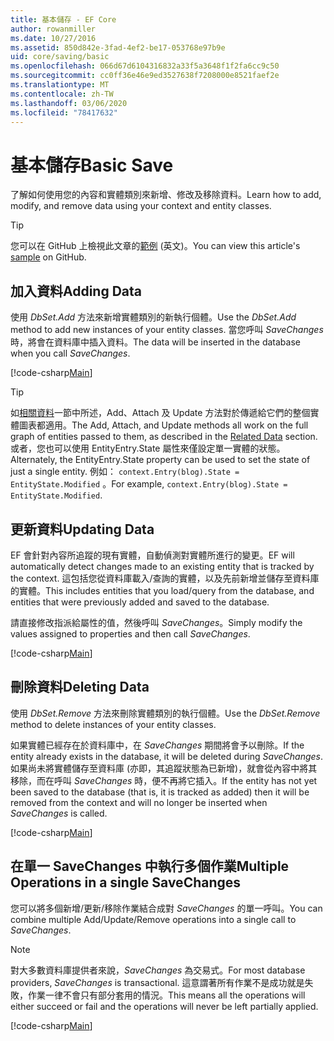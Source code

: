 ```yaml
---
title: 基本儲存 - EF Core
author: rowanmiller
ms.date: 10/27/2016
ms.assetid: 850d842e-3fad-4ef2-be17-053768e97b9e
uid: core/saving/basic
ms.openlocfilehash: 066d67d6104316832a33f5a3648f1f2fa6cc9c50
ms.sourcegitcommit: cc0ff36e46e9ed3527638f7208000e8521faef2e
ms.translationtype: MT
ms.contentlocale: zh-TW
ms.lasthandoff: 03/06/2020
ms.locfileid: "78417632"
---
```

# <a name="basic-save"></a><span data-ttu-id="f143a-102">基本儲存</span><span class="sxs-lookup"><span data-stu-id="f143a-102">Basic Save</span></span>

<span data-ttu-id="f143a-103">了解如何使用您的內容和實體類別來新增、修改及移除資料。</span><span class="sxs-lookup"><span data-stu-id="f143a-103">Learn how to add, modify, and remove data using your context and entity classes.</span></span>

> [!TIP]  
> <span data-ttu-id="f143a-104">您可以在 GitHub 上檢視此文章的[範例](https://github.com/dotnet/EntityFramework.Docs/tree/master/samples/core/Saving/Basics/) \(英文\)。</span><span class="sxs-lookup"><span data-stu-id="f143a-104">You can view this article's [sample](https://github.com/dotnet/EntityFramework.Docs/tree/master/samples/core/Saving/Basics/) on GitHub.</span></span>

## <a name="adding-data"></a><span data-ttu-id="f143a-105">加入資料</span><span class="sxs-lookup"><span data-stu-id="f143a-105">Adding Data</span></span>

<span data-ttu-id="f143a-106">使用 *DbSet.Add* 方法來新增實體類別的新執行個體。</span><span class="sxs-lookup"><span data-stu-id="f143a-106">Use the *DbSet.Add* method to add new instances of your entity classes.</span></span> <span data-ttu-id="f143a-107">當您呼叫 *SaveChanges*時，將會在資料庫中插入資料。</span><span class="sxs-lookup"><span data-stu-id="f143a-107">The data will be inserted in the database when you call *SaveChanges*.</span></span>

[!code-csharp[Main](../../../samples/core/Saving/Basics/Sample.cs#Add)]

> [!TIP]  
> <span data-ttu-id="f143a-108">如[相關資料](related-data.md)一節中所述，Add、Attach 及 Update 方法對於傳遞給它們的整個實體圖表都適用。</span><span class="sxs-lookup"><span data-stu-id="f143a-108">The Add, Attach, and Update methods all work on the full graph of entities passed to them, as described in the [Related Data](related-data.md) section.</span></span> <span data-ttu-id="f143a-109">或者，您也可以使用 EntityEntry.State 屬性來僅設定單一實體的狀態。</span><span class="sxs-lookup"><span data-stu-id="f143a-109">Alternately, the EntityEntry.State property can be used to set the state of just a single entity.</span></span> <span data-ttu-id="f143a-110">例如： `context.Entry(blog).State = EntityState.Modified` 。</span><span class="sxs-lookup"><span data-stu-id="f143a-110">For example, `context.Entry(blog).State = EntityState.Modified`.</span></span>

## <a name="updating-data"></a><span data-ttu-id="f143a-111">更新資料</span><span class="sxs-lookup"><span data-stu-id="f143a-111">Updating Data</span></span>

<span data-ttu-id="f143a-112">EF 會針對內容所追蹤的現有實體，自動偵測對實體所進行的變更。</span><span class="sxs-lookup"><span data-stu-id="f143a-112">EF will automatically detect changes made to an existing entity that is tracked by the context.</span></span> <span data-ttu-id="f143a-113">這包括您從資料庫載入/查詢的實體，以及先前新增並儲存至資料庫的實體。</span><span class="sxs-lookup"><span data-stu-id="f143a-113">This includes entities that you load/query from the database, and entities that were previously added and saved to the database.</span></span>

<span data-ttu-id="f143a-114">請直接修改指派給屬性的值，然後呼叫 *SaveChanges*。</span><span class="sxs-lookup"><span data-stu-id="f143a-114">Simply modify the values assigned to properties and then call *SaveChanges*.</span></span>

[!code-csharp[Main](../../../samples/core/Saving/Basics/Sample.cs#Update)]

## <a name="deleting-data"></a><span data-ttu-id="f143a-115">刪除資料</span><span class="sxs-lookup"><span data-stu-id="f143a-115">Deleting Data</span></span>

<span data-ttu-id="f143a-116">使用 *DbSet.Remove* 方法來刪除實體類別的執行個體。</span><span class="sxs-lookup"><span data-stu-id="f143a-116">Use the *DbSet.Remove* method to delete instances of your entity classes.</span></span>

<span data-ttu-id="f143a-117">如果實體已經存在於資料庫中，在 *SaveChanges* 期間將會予以刪除。</span><span class="sxs-lookup"><span data-stu-id="f143a-117">If the entity already exists in the database, it will be deleted during *SaveChanges*.</span></span> <span data-ttu-id="f143a-118">如果尚未將實體儲存至資料庫 (亦即，其追蹤狀態為已新增)，就會從內容中將其移除，而在呼叫 *SaveChanges* 時，便不再將它插入。</span><span class="sxs-lookup"><span data-stu-id="f143a-118">If the entity has not yet been saved to the database (that is, it is tracked as added) then it will be removed from the context and will no longer be inserted when *SaveChanges* is called.</span></span>

[!code-csharp[Main](../../../samples/core/Saving/Basics/Sample.cs#Remove)]

## <a name="multiple-operations-in-a-single-savechanges"></a><span data-ttu-id="f143a-119">在單一 SaveChanges 中執行多個作業</span><span class="sxs-lookup"><span data-stu-id="f143a-119">Multiple Operations in a single SaveChanges</span></span>

<span data-ttu-id="f143a-120">您可以將多個新增/更新/移除作業結合成對 *SaveChanges* 的單一呼叫。</span><span class="sxs-lookup"><span data-stu-id="f143a-120">You can combine multiple Add/Update/Remove operations into a single call to *SaveChanges*.</span></span>

> [!NOTE]  
> <span data-ttu-id="f143a-121">對大多數資料庫提供者來說，*SaveChanges* 為交易式。</span><span class="sxs-lookup"><span data-stu-id="f143a-121">For most database providers, *SaveChanges* is transactional.</span></span> <span data-ttu-id="f143a-122">這意謂著所有作業不是成功就是失敗，作業一律不會只有部分套用的情況。</span><span class="sxs-lookup"><span data-stu-id="f143a-122">This means  all the operations will either succeed or fail and the operations will never be left partially applied.</span></span>

[!code-csharp[Main](../../../samples/core/Saving/Basics/Sample.cs#MultipleOperations)]
